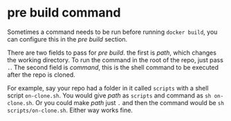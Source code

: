# pre build command

Sometimes a command needs to be run before running ```docker build```, you can configure this in the *pre build* section. 

There are two fields to pass for *pre build*. the first is *path*, which changes the working directory. To run the command in the root of the repo, just pass ```.```. The second field is *command*, this is the shell command to be executed after the repo is cloned.

For example, say your repo had a folder in it called ```scripts``` with a shell script ```on-clone.sh```. You would give *path* as ```scripts``` and command as ```sh on-clone.sh```. Or you could make *path* just ```.``` and then the command would be ```sh scripts/on-clone.sh```. Either way works fine.